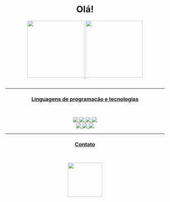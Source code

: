 <h1 align="center">Olá!</h1>

<div align="center">
  <a href="https://github.com/johnoliveira06">
  <img height="180em" src="https://github-readme-stats.vercel.app/api?username=johnoliveira06&show_icons=true&theme=midnight-purple&include_all_commits=true&count_private=true"/>
  <img height="180em" src="https://github-readme-stats.vercel.app/api/top-langs/?username=johnoliveira06&layout=compact&langs_count=5&theme=midnight-purple"/>
</div>
<br/>

---

<h3 align="center">
  Linguagens de programação e tecnologias
</h3>
<br/>
<p align="center">
  <img style="width: auto;" src="https://img.shields.io/badge/Python-292e33?style=flat-square&logo=Python&logoColor=fff"> 
  <img style="width: auto;" src="https://img.shields.io/badge/JavaScript-292e33?style=flat-square&logo=javascript&logoColor=fff">
  <img style="width: auto;" src="https://img.shields.io/badge/Git-292e33?style=flat-square&logo=Git&logoColor=fff">
  <img style="width: auto;" src="https://img.shields.io/badge/MySQL-292e33?style=flat-square&logo=mysql&logoColor=fff">
  <br>
  <img style="width: auto;" src="https://img.shields.io/badge/HTML-292e33?style=flat-square&logo=html5&logoColor=fff">
  <img style="width: auto;" src="https://img.shields.io/badge/CSS-292e33?&style=flat-square&logo=css3&logoColor=fff">
  <img style="width: auto;" src="https://img.shields.io/badge/Colab-292e33?style=flat-square&logo=googlecolab&color=292e33">
</p>

---

<h3 align="center">
  Contato
</h3>
<br/>
<p align="center">
  <a href="https://www.linkedin.com/in/jonathanoliveira06/"><img style="width: 108px;" src="https://img.shields.io/badge/LinkedIn-292e33?style=flat-square&logo=LinkedIn&logoColor=fff"></a>
</p>
